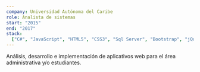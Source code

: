 ```yaml
---
company: Universidad Autónoma del Caribe
role: Analista de sistemas
start: "2015"
end: "2017"
stack:
  ["C#", "JavaScript", "HTML5", "CSS3", "Sql Server", "Bootstrap", "jQuery"]
---
```


<p>
    Análisis, desarrollo e implementación de aplicativos web para el área administrativa y/o estudiantes.
</p>
</br>
